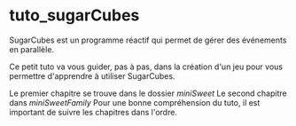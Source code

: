 # tuto_sugarCubes

SugarCubes est un programme réactif qui permet de gérer des événements en parallèle.

Ce petit tuto va vous guider, pas à pas, dans la création d'un jeu pour vous permettre d'apprendre à utiliser SugarCubes.

Le premier chapitre se trouve dans le dossier *miniSweet*
Le second chapitre dans *miniSweetFamily*
Pour une bonne compréhension du tuto, il est important de suivre les chapitres dans l'ordre.



